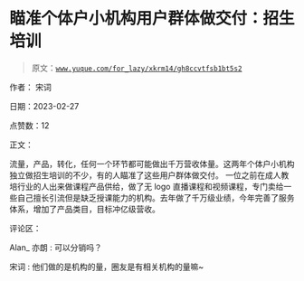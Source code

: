 # 瞄准个体户小机构用户群体做交付：招生培训

> 原文：[`www.yuque.com/for_lazy/xkrm14/gh8ccvtfsb1bt5s2`](https://www.yuque.com/for_lazy/xkrm14/gh8ccvtfsb1bt5s2)

作者： 宋词 

日期：2023-02-27 

点赞数：12 

正文： 

流量，产品，转化，任何一个环节都可能做出千万营收体量。这两年个体户小机构独立做招生培训的不少，有的人瞄准了这些用户群体做交付。 一位之前在成人教培行业的人出来做课程产品供给，做了无 logo 直播课程和视频课程，专门卖给一些自己擅长引流但是缺乏授课能力的机构。去年做了千万级业绩，今年完善了服务体系，增加了产品类目，目标冲亿级营收。 

评论区： 

Alan_ 亦朗 : 可以分销吗？ 

宋词 : 他们做的是机构的量，圈友是有相关机构的量嘛~ 


